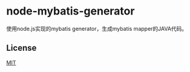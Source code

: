 # node-mybatis-generator

使用node.js实现的mybatis generator，生成mybatis mapper的JAVA代码。

## License

  [MIT](./LICENSE)
